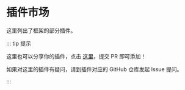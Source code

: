 # 插件市场

这里列出了框架的部分插件。

::: tip 提示

这里也可以分享你的插件，点击 [这里](https://github.com/zhamao-robot/zhamao-framework/edit/main/docs/.vuepress/plugin_list.js)，提交 PR 即可添加！

如果对这里的插件有疑问，请到插件对应的 GitHub 仓库发起 Issue 提问。

:::

<plugin-list></plugin-list>
